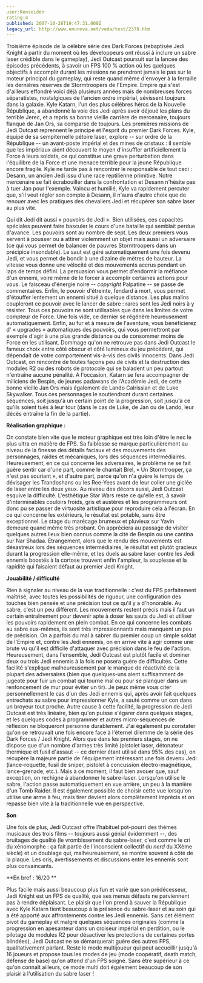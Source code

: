 ```yaml
---
user:Kenseiden
rating:4
published: 2007-10-26T19:47:31.000Z
legacy_url: http://www.emunova.net/veda/test/2378.htm
---
```

Troisième épisode de la célèbre série des Dark Forces (rebaptisée Jedi Knight à partir du moment où les développeurs ont réussi à inclure un sabre laser crédible dans le gameplay), Jedi Outcast poursuit sur la lancée des épisodes précédents, à savoir un FPS 100 % action où les quelques objectifs à accomplir durant les missions ne prendront jamais le pas sur le moteur principal du gameplay, qui reste quand même d'envoyer à la ferraille les dernières réserves de Stormtroopers de l'Empire. Empire qui s'est d'ailleurs effondré voici déjà plusieurs années mais de nombreuses forces séparatistes, nostalgiques de l'ancien ordre impérial, sévissent toujours dans la galaxie. Kyle Katarn, l'un des plus célèbres héros de la Nouvelle République, a abandonné la voie des Jedi après avoir déjoué les plans du terrible Jerec, et a repris sa bonne vieille carrière de mercenaire, toujours flanqué de Jan Ors, sa comparse de toujours. Les premières missions de Jedi Outcast reprennent le principe et l'esprit du premier Dark Forces. Kyle, équipé de sa sempiternelle pétoire laser, explore -- sur ordre de la République -- un avant-poste impérial et des mines de cristaux : il semble que les impériaux aient découvert le moyen d'insuffler artificiellement la Force à leurs soldats, ce qui constitue une grave perturbation dans l'équilibre de la Force et une menace terrible pour la jeune République encore fragile. Kyle ne tarde pas à rencontrer le responsable de tout ceci : Desann, un ancien Jedi issu d'une race reptilienne primitive. Notre mercenaire se fait écrabouiller dans la confrontation et Desann n'hésite pas à tuer Jan pour l'exemple. Vaincu et humilié, Kyle va rapidement percuter que, s'il veut régler son compte à Desann, il n'aura d'autre choix que de renouer avec les pratiques des chevaliers Jedi et récupérer son sabre laser au plus vite.  

  

Qui dit Jedi dit aussi « pouvoirs de Jedi ». Bien utilisées, ces capacités spéciales peuvent faire basculer le cours d'une bataille qui semblait perdue d'avance. Les pouvoirs sont au nombre de sept. Les deux premiers vous servent à pousser ou à attirer violemment un objet mais aussi un adversaire (ce qui vous permet de balancer de pauvres Stormtroopers dans un précipice insondable). Le saut est géré automatiquement une fois devenu Jedi, et vous permet de bondir à une dizaine de mètres de hauteur. La vitesse vous donne une vélocité et des mouvements accrus pendant un laps de temps défini. La persuasion vous permet d'endormir la méfiance d'un ennemi, voire même de le forcer à accomplir certaines actions pour vous. Le faisceau d'énergie noire -- _copyright_ Palpatine -- se passe de commentaires. Enfin, le pouvoir d'étreinte, fendard à mort, vous permet d'étouffer lentement un ennemi situé à quelque distance. Les plus malins coupleront ce pouvoir avec le lancer de sabre : rares sont les Jedi noirs à y résister. Tous ces pouvoirs ne sont utilisables que dans les limites de votre compteur de Force. Une fois vide, ce dernier se régénère heureusement automatiquement. Enfin, au fur et à mesure de l'aventure, vous bénéficierez d' « upgrades » automatiques des pouvoirs, qui vous permettront par exemple d'agir à une plus grande distance ou de consommer moins de Force en les utilisant. Dommage qu'on ne retrouve pas dans Jedi Outcast le fameux choix entre côté obscur et côté lumineux du jeu précédent, qui dépendait de votre comportement vis-à-vis des civils innocents. Dans Jedi Outcast, on rencontre de toutes façons peu de civils et la destruction des modules R2 ou des robots de protocole qui se baladent un peu partout n'entraîne aucune pénalité. A l'occasion, Katarn se fera accompagner de miliciens de Bespin, de jeunes padawans de l'Académie Jedi, de cette bonne vieille Jan Ors mais également de Lando Calrissian et de Luke Skywalker. Tous ces personnages le soutiendront durant certaines séquences, soit jusqu'à un certain point de la progression, soit jusqu'à ce qu'ils soient tués à leur tour (dans le cas de Luke, de Jan ou de Lando, leur décès entraîne la fin de la partie).  

  

**Réalisation graphique :**  

On constate bien vite que le moteur graphique est très loin d'être le nec le plus ultra en matière de FPS. Sa faiblesse se marque particulièrement au niveau de la finesse des détails faciaux et des mouvements des personnages, raides et mécaniques, lors des séquences intermédiaires. Heureusement, en ce qui concerne les adversaires, le problème ne se fait guère sentir car d'une part, comme le chantait Brel, « Un Stormtrooper, ça n'est pas souriant », et d'autre part, parce qu'on n'a guère le temps de dévisager les Trandoshans ou les Ree-Yees avant de leur coller une giclée de laser entre les deux yeux. Au niveau des décors aussi, Jedi Outcast esquive la difficulté. L'esthétique Star Wars reste ce qu'elle est, à savoir d'interminables couloirs froids, gris et austères et les programmeurs ont donc pu se passer de virtuosité artistique pour reproduire cela à l'écran. En ce qui concerne les extérieurs, le résultat est potable, sans être exceptionnel. Le stage du marécage brumeux et pluvieux sur Yavin demeure quand même très probant. On appréciera au passage de visiter quelques autres lieux bien connus comme la cité de Bespin ou une cantina sur Nar Shadaa. Étrangement, alors que le rendu des mouvements est désastreux lors des séquences intermédiaires, le résultat est plutôt gracieux durant la progression elle-même, et les duels au sabre laser contre les Jedi ennemis boostés à la cortose trouvent enfin l'ampleur, la souplesse et la rapidité qui faisaient défaut au premier Jedi Knight.  

  

**Jouabilité / difficulté**  

Rien à signaler au niveau de la vue traditionnelle : c'est du FPS parfaitement maîtrisé, avec toutes les possibilités de rigueur, une configuration des touches bien pensée et une précision tout ce qu'il y a d'honorable. Au sabre, c'est un peu différent. Les mouvements restent précis mais il faut un certain entraînement pour devenir apte à doser les sauts du Jedi et utiliser les pouvoirs rapidement en plein combat. En ce qui concerne les combats au sabre eux-mêmes, ils sont très impressionnants mais manquent un peu de précision. On a parfois du mal à sabrer du premier coup un simple soldat de l'Empire et, contre les Jedi ennemis, on en arrive vite à agir comme une brute vu qu'il est difficile d'attaquer avec précision dans le feu de l'action. Heureusement, dans l'ensemble, Jedi Outcast est plutôt facile et dominer deux ou trois Jedi ennemis à la fois ne posera guère de difficultés. Cette facilité s'explique malheureusement par le manque de réactivité de la plupart des adversaires (bien que quelques-uns aient suffisamment de jugeote pour fuir un combat qui tourne mal ou pour se planquer dans un renfoncement de mur pour éviter un tir). Je peux même vous citer personnellement le cas d'un des Jedi ennemis qui, après avoir fait quelques entrechats au sabre pour impressionner Kyle, a sauté comme un con dans un broyeur tout proche. Autre cause à cette facilité, la progression de Jedi Outcast est très linéaire, bien qu'on puisse s'égarer dans quelques stages, et les quelques codes à programmer et autres micro-séquences de réflexion ne bloqueront personne durablement. J'ai également pu constater qu'on se retrouvait une fois encore face à l'éternel dilemme de la série des Dark Forces / Jedi Knight. Alors que dans les premiers stages, on ne dispose que d'un nombre d'armes très limité (pistolet laser, détonateur thermique et fusil d'assaut -- ce dernier étant utilisé dans 95% des cas), on récupère la majeure partie de l'équipement intéressant une fois devenu Jedi (lance-roquette, fusil de sniper, pistolet à concussion électro-magnétique, lance-grenade, etc.). Mais à ce moment, il faut bien avouer que, sauf exception, on rechigne à abandonner le sabre-laser. Lorsqu'on utilise le sabre, l'action passe automatiquement en vue arrière, un peu à la manière d'un Tomb Raider. Il est également possible de choisir cette vue lorsqu'on utilise une arme à feu, mais tirer devient alors complètement imprécis et on repasse bien vite à la traditionnelle vue en perspective.  

  

**Son**  

Une fois de plus, Jedi Outcast offre l'habituel pot-pourri des thèmes musicaux des trois films -- toujours aussi génial évidemment --, des bruitages de qualité (le vrombissement du sabre-laser, c'est comme le cri du xénomorphe : ça fait partie de l'inconscient collectif du _nerd_ du XXème siècle) et un doublage qui, malheureusement, se montre souvent à côté de la plaque. Les cris, avertissements et discussions entre les ennemis sont plus convaincants.  

  

**En bref : 16/20 **  

Plus facile mais aussi beaucoup plus fun et varié que son prédécesseur, Jedi Knight est un FPS de qualité, que ses menus défauts ne parviennent pas à rendre déplaisant. Le plaisir que l'on prend à sauver la République avec Kyle Katarn tient beaucoup à la présence du sabre-laser et au soin qui a été apporté aux affrontements contre les Jedi ennemis. Sans cet élément pivot du gameplay et malgré quelques séquences originales (comme la progression en apesanteur dans un croiseur impérial en perdition, ou le pilotage de modules R2 pour désactiver les protections de certaines portes blindées), Jedi Outcast ne se démarquerait guère des autres FPS, qualitativement parlant. Reste le mode multijoueur qui peut accueillir jusqu'à 16 joueurs et propose tous les modes de jeu (mode coopératif, death match, défense de base) qu'on attend d'un FPS soigné. Sans être supérieur à ce qu'on connaît ailleurs, ce mode multi doit également beaucoup de son plaisir à l'utilisation du sabre laser !